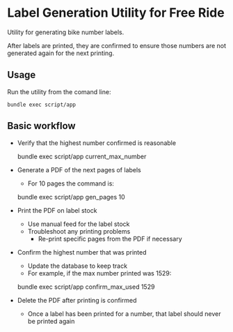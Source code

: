 # Label Generation Utility for Free Ride

Utility for generating bike number labels. 

After labels are printed, they are confirmed to ensure those numbers are not generated again for the next printing. 

## Usage

Run the utility from the comand line:

    bundle exec script/app

## Basic workflow

* Verify that the highest number confirmed is reasonable

    bundle exec script/app current_max_number

* Generate a PDF of the next pages of labels
    * For 10 pages the command is:

    bundle exec script/app gen_pages 10

* Print the PDF on label stock
    * Use manual feed for the label stock
    * Troubleshoot any printing problems
        * Re-print specific pages from the PDF if necessary

* Confirm the highest number that was printed
    * Update the database to keep track
    * For example, if the max number printed was 1529:

    bundle exec script/app confirm_max_used 1529

* Delete the PDF after printing is confirmed
    * Once a label has been printed for a number, that label should never be printed again

